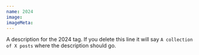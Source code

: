 ```yaml
---
name: 2024
image:
imageMeta:
---
```

A description for the 2024 tag. If you delete this line it will say
`A collection of X posts` where the description should go.
